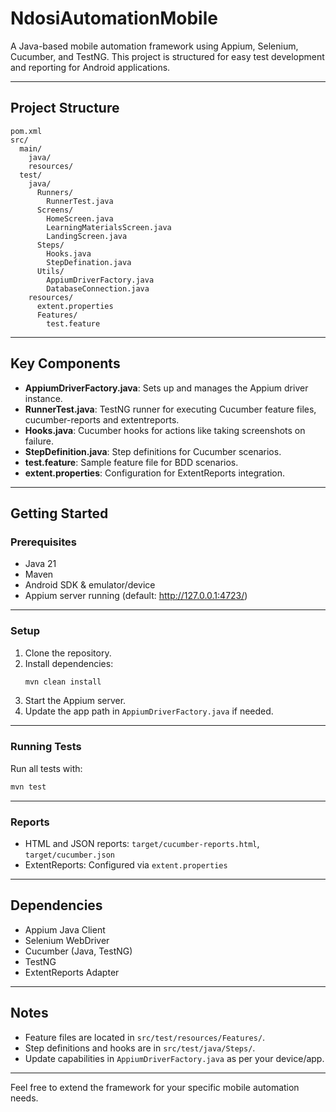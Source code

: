 # NdosiAutomationMobile

A Java-based mobile automation framework using Appium, Selenium, Cucumber, and TestNG. This project is structured for easy test development and reporting for Android applications.

---

## Project Structure

```
pom.xml
src/
  main/
    java/
    resources/
  test/
    java/
      Runners/
        RunnerTest.java
      Screens/
        HomeScreen.java
        LearningMaterialsScreen.java
        LandingScreen.java
      Steps/
        Hooks.java
        StepDefination.java
      Utils/
        AppiumDriverFactory.java
        DatabaseConnection.java
    resources/
      extent.properties
      Features/
        test.feature
```

---

## Key Components

- **AppiumDriverFactory.java**: Sets up and manages the Appium driver instance.
- **RunnerTest.java**: TestNG runner for executing Cucumber feature files, cucumber-reports and extentreports.
- **Hooks.java**: Cucumber hooks for actions like taking screenshots on failure.
- **StepDefinition.java**: Step definitions for Cucumber scenarios.
- **test.feature**: Sample feature file for BDD scenarios.
- **extent.properties**: Configuration for ExtentReports integration.

---

## Getting Started

### Prerequisites
- Java 21
- Maven
- Android SDK & emulator/device
- Appium server running (default: http://127.0.0.1:4723/)

---

### Setup
1. Clone the repository.
2. Install dependencies:
   ```sh
   mvn clean install
   ```
3. Start the Appium server.
4. Update the app path in `AppiumDriverFactory.java` if needed.

---

### Running Tests
Run all tests with:
```sh
mvn test
```

---

### Reports
- HTML and JSON reports: `target/cucumber-reports.html`, `target/cucumber.json`
- ExtentReports: Configured via `extent.properties`

---

## Dependencies
- Appium Java Client
- Selenium WebDriver
- Cucumber (Java, TestNG)
- TestNG
- ExtentReports Adapter

---

## Notes
- Feature files are located in `src/test/resources/Features/`.
- Step definitions and hooks are in `src/test/java/Steps/`.
- Update capabilities in `AppiumDriverFactory.java` as per your device/app.

---

Feel free to extend the framework for your specific mobile automation needs.

